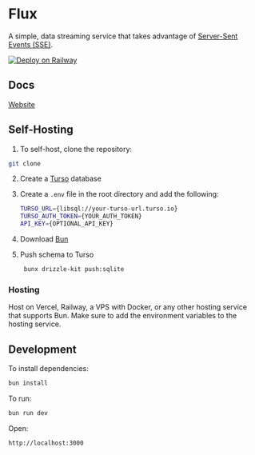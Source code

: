 # Flux
A simple, data streaming service that takes advantage of <a href="https://developer.mozilla.org/en-US/docs/Web/API/Server-sent_events" target="_blank">Server-Sent Events (SSE)</a>.

[![Deploy on Railway](https://railway.app/button.svg)](https://railway.app/template/_RXeq1?referralCode=OutMii)

## Docs
[Website](https://flux.vsahni.me/)

## Self-Hosting
1. To self-host, clone the repository:
```sh
git clone
```

2. Create a [Turso](https://turso.tech/) database


3. Create a `.env` file in the root directory and add the following:
    ```sh
    TURSO_URL={libsql://your-turso-url.turso.io}
    TURSO_AUTH_TOKEN={YOUR_AUTH_TOKEN}
    API_KEY={OPTIONAL_API_KEY}
    ```

4. Download [Bun](https://bun.sh/)

5. Push schema to Turso
   ```sh
    bunx drizzle-kit push:sqlite
    ```


### Hosting
Host on Vercel, Railway, a VPS with Docker, or any other hosting service that supports Bun.
Make sure to add the environment variables to the hosting service.


## Development
To install dependencies:
```sh
bun install
```

To run:
```sh
bun run dev
```

Open:
```
http://localhost:3000
```
